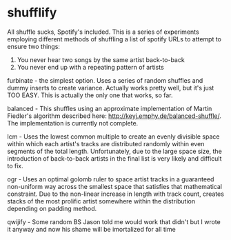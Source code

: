 # shufflify
All shuffle sucks, Spotify's included. This is a series of experiments employing different methods of shuffling a list of spotify URLs to attempt to ensure two things:<br />
1. You never hear two songs by the same artist back-to-back<br />
2. You never end up with a repeating pattern of artists<br />

furbinate - the simplest option. Uses a series of random shuffles and dummy inserts to create variance. Actually works pretty well, but it's just TOO EASY. This is actually the only one that works, so far.

balanced - This shuffles using an approximate implementation of Martin Fiedler's algorithm described here: http://keyj.emphy.de/balanced-shuffle/. The implementation is currently not complete. 

lcm - Uses the lowest common multiple to create an evenly divisible space within which each artist's tracks are distributed randomly within even segments of the total length. Unfortunately, due to the large space size, the introduction of back-to-back artists in the final list is very likely and difficult to fix.

ogr - Uses an optimal golomb ruler to space artist tracks in a guaranteed non-uniform way across the smallest space that satisfies that mathematical constraint. Due to the non-linear increase in length with track count, creates stacks of the most prolific artist somewhere within the distribution depending on padding method.

qwijify - Some random BS Jason told me would work that didn't but I wrote it anyway and now his shame will be imortalized for all time
